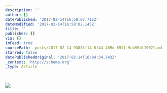 ```yaml
---
description: ''
author: []
datePublished: '2017-02-14T16:50:07.715Z'
dateModified: '2017-02-14T16:50:02.145Z'
title: ''
publisher: {}
via: {}
inFeed: true
sourcePath: _posts/2017-02-14-9388ff14-0f44-409d-8911-9cb95df19021.md
starred: false
datePublishedOriginal: '2017-02-14T16:04:34.743Z'
_context: 'http://schema.org'
_type: Article

---
```

![](https://the-grid-user-content.s3-us-west-2.amazonaws.com/77755999-7a12-4acf-ba54-1b9c44b9867a.jpg)